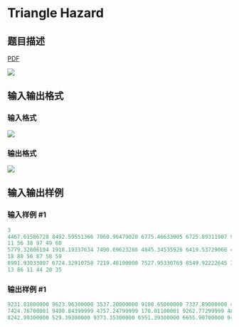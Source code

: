# Triangle Hazard

## 题目描述

[problemUrl]: https://uva.onlinejudge.org/index.php?option=com_onlinejudge&Itemid=8&category=243&page=show_problem&problem=3317

[PDF](https://uva.onlinejudge.org/external/121/p12165.pdf)

![](https://cdn.luogu.com.cn/upload/vjudge_pic/UVA12165/da79c0cfeaf961dd0b94d6e3591e4f4eaae8e361.png)

## 输入输出格式

### 输入格式

![](https://cdn.luogu.com.cn/upload/vjudge_pic/UVA12165/5cfc7eec06d9906b3e4e54684500ca79503198aa.png)

### 输出格式

![](https://cdn.luogu.com.cn/upload/vjudge_pic/UVA12165/9ee0f00cd81769b497eb5ddd9c37f4e7244b18df.png)

## 输入输出样例

### 输入样例 #1

```cpp
3
4467.61586728 8492.59551366 7060.96479020 6775.46633005 6725.89311907 9028.87449315
11 56 38 97 49 60
5779.32806104 1918.19337634 7490.69623286 4845.34535926 6419.53729066 4864.56878239
18 80 56 87 58 59
8991.93033007 6724.32910758 7219.48100000 7527.95330769 8549.92222645 3068.19948096
13 86 11 44 20 35
```


### 输出样例 #1

```cpp
9231.81800000 9623.96300000 3537.20000000 9108.65000000 7337.89000000 4913.10199999
7424.76700001 9490.84399999 4757.24799999 170.01100001 9262.77299999 4813.54299999
8242.99300000 529.39300000 9373.35300000 6551.39300000 6655.90700000 9417.10200000
```


